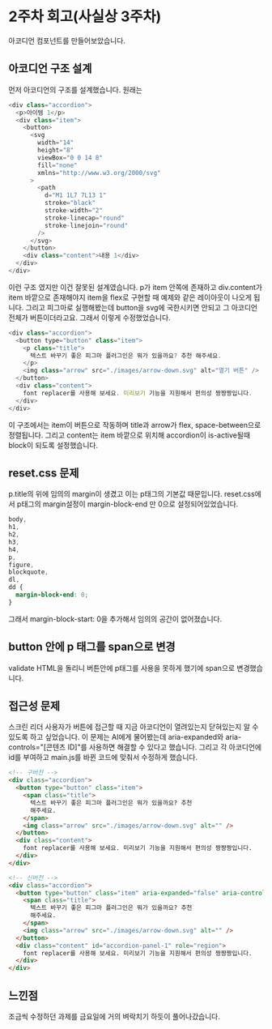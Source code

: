 # 2주차 회고(사실상 3주차)

아코디언 컴포넌트를 만들어보았습니다.

## 아코디언 구조 설계
먼저 아코디언의 구조를 설계했습니다.
원래는
```js
<div class="accordion">
  <p>아이템 1</p>
  <div class="item">
    <button>
      <svg
        width="14"
        height="8"
        viewBox="0 0 14 8"
        fill="none"
        xmlns="http://www.w3.org/2000/svg"
      >
        <path
          d="M1 1L7 7L13 1"
          stroke="black"
          stroke-width="2"
          stroke-linecap="round"
          stroke-linejoin="round"
        />
      </svg>
    </button>
    <div class="content">내용 1</div>
  </div>
</div>
```

이런 구조 였지만 이건 잘못된 설계였습니다.
p가 item 안쪽에 존재하고 div.content가 item 바깥으로 존재해야지
item을 flex로 구현할 때 예제와 같은 레이아웃이 나오게 됩니다.
그리고 피그마로 실행해봤는데 button을 svg에 국한시키면
안되고 그 아코디언 전체가 버튼이더라고요.
그래서 이렇게 수정했었습니다.

```js
<div class="accordion">
  <button type="button" class="item">
    <p class="title">
      텍스트 바꾸기 좋은 피그마 플러그인은 뭐가 있을까요? 추천 해주세요.
    </p>
    <img class="arrow" src="./images/arrow-down.svg" alt="열기 버튼" />
  </button>
  <div class="content">
    font replacer를 사용해 보세요. 미리보기 기능을 지원해서 편의성 짱짱짱입니다.
  </div>
</div>
```

이 구조에서는 item이 버튼으로 작동하며 title과 arrow가 flex, 
space-between으로 정렬됩니다. 그리고 content는 item 바깥으로 
위치해 accordion이 is-active될때 block이 되도록 설정했습니다.

## reset.css 문제

p.title의 위에 임의의 margin이 생겼고 이는 p태그의 기본값 때문입니다.
reset.css에서 p태그의 margin설정이 margin-block-end 만 0으로 설정되어있었습니다.

```css
body,
h1,
h2,
h3,
h4,
p,
figure,
blockquote,
dl,
dd {
  margin-block-end: 0;
}
```

그래서 margin-block-start: 0을 추가해서 임의의 공간이 없어졌습니다.

## button 안에 p 태그를 span으로 변경
validate HTML을 돌리니 버튼안에 p태그를 사용을 못하게 했기에 span으로 변경했습니다.


## 접근성 문제

스크린 리더 사용자가 버튼에 접근할 때 지금 아코디언이 열려있는지 닫혀있는지 알 수 있도록 하고 싶었습니다. 이 문제는 AI에게 물어봤는데 aria-expanded와 aria-controls="[콘텐츠 ID]"를 사용하면 해결할 수 있다고 했습니다. 그리고 각 아코디언에 id를 부여하고 main.js를 바뀐 코드에 맞춰서 수정하게 했습니다.

```html
<!-- 구버전 -->
<div class="accordion">
  <button type="button" class="item">
    <span class="title">
      텍스트 바꾸기 좋은 피그마 플러그인은 뭐가 있을까요? 추천
      해주세요.
    </span>
    <img class="arrow" src="./images/arrow-down.svg" alt="" />
  </button>
  <div class="content">
    font replacer를 사용해 보세요. 미리보기 기능을 지원해서 편의성 짱짱짱입니다.
  </div>
</div>

<!-- 신버전 -->
<div class="accordion">
  <button type="button" class="item" aria-expanded="false" aria-controls="accordion-panel-1">
    <span class="title">
      텍스트 바꾸기 좋은 피그마 플러그인은 뭐가 있을까요? 추천
      해주세요.
    </span>
    <img class="arrow" src="./images/arrow-down.svg" alt="" />
  </button>
  <div class="content" id="accordion-panel-1" role="region">
    font replacer를 사용해 보세요. 미리보기 기능을 지원해서 편의성 짱짱짱입니다.
  </div>
</div>
```



## 느낀점

조금씩 수정하던 과제를 금요일에 거의 벼락치기 하듯이 풀어나갔습니다.